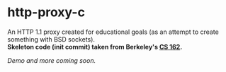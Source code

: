 # http-proxy-c

An HTTP 1.1 proxy created for educational goals (as an attempt to create something with BSD sockets).  
**Skeleton code (init commit) taken from Berkeley's [CS 162](https://cs162.org/).**

*Demo and more coming soon.*
